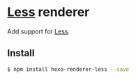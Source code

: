 # [Less] renderer

Add support for [Less].

## Install

``` bash
$ npm install hexo-renderer-less --save
```

[Less]: http://lesscss.org/